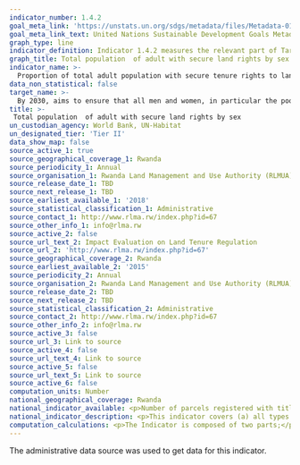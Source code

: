 ```yaml
---
indicator_number: 1.4.2
goal_meta_link: 'https://unstats.un.org/sdgs/metadata/files/Metadata-01-04-02.pdf'
goal_meta_link_text: United Nations Sustainable Development Goals Metadata (pdf 894kB)
graph_type: line
indicator_definition: Indicator 1.4.2 measures the relevant part of Target 1.4 (ensure men and women have equal rights to economic resources, as well as access to …, ownership of and control over land and other forms of property, inheritance, natural resources). It measures the results of policies that aim to strengthen tenure security for all, including women and other vulnerable groups. Indicator 1.4.2 covers (a) all types of land use (such as residential, commercial, agricultural, forestry, grazing, wetlands based on standard land-use classification) in both rural and urban areas; and (b) all land tenure types as recognized at the country level, such as freehold, leasehold, public land, customary land. An individual can hold land in his/her own name, jointly with other individuals, as a member of a household, or collectively as member of group , cooperative or other type of association. 
graph_title: Total population  of adult with secure land rights by sex
indicator_name: >-
  Proportion of total adult population with secure tenure rights to land, with legally recognized documentation, and who perceive their rights to land as secure, by sex and by type of tenure
data_non_statistical: false
target_name: >-
  By 2030, aims to ensure that all men and women, in particular the poor and the vulnerable, have equal rights to economic resources, as well as access to basic services, ownership and control over land and other forms of property, inheritance, natural resources, appropriate new technology and financial services, including microfinance.
title: >-
 Total population  of adult with secure land rights by sex
un_custodian_agency: World Bank, UN-Habitat
un_designated_tier: 'Tier II'
data_show_map: false
source_active_1: true
source_geographical_coverage_1: Rwanda
source_periodicity_1: Annual
source_organisation_1: Rwanda Land Management and Use Authority (RLMUA)
source_release_date_1: TBD
source_next_release_1: TBD
source_earliest_available_1: '2018'
source_statistical_classification_1: Administrative
source_contact_1: http://www.rlma.rw/index.php?id=67
source_other_info_1: info@rlma.rw
source_active_2: false
source_url_text_2: Impact Evaluation on Land Tenure Regulation
source_url_2: 'http://www.rlma.rw/index.php?id=67'
source_geographical_coverage_2: Rwanda
source_earliest_available_2: '2015'
source_periodicity_2: Annual
source_organisation_2: Rwanda Land Management and Use Authority (RLMUA)
source_release_date_2: TBD
source_next_release_2: TBD
source_statistical_classification_2: Administrative
source_contact_2: http://www.rlma.rw/index.php?id=67
source_other_info_2: info@rlma.rw
source_active_3: false
source_url_3: Link to source
source_active_4: false
source_url_text_4: Link to source
source_active_5: false
source_url_text_5: Link to source
source_active_6: false
computation_units: Number
national_geographical_coverage: Rwanda
national_indicator_available: <p>Number of parcels registered with titles deeds,</p> Proportion of total population who perceive their rights to land as secure.
national_indicator_description: <p>This indicator covers (a) all types of land use (such as residential, commercial, agricultural, forestry, grazing, wetlands based on standard land-use classification) in both rural and urban areas; and (b) all land tenure types as recognized at the country level, such as freehold, leasehold, public land, customary land. An individual can hold land in his/her own name, jointly with other individuals, as a member of a household, or collectively as member of group1, cooperative or other type of association. Secure tenure rights; comprised of two sub-components; (i) legally recognized documentation and (ii) perception of the security of tenure, which are both necessary to provide a full measurement of tenure security.</p><p>Legally recognized documentation; Legal documentation of rights refers to the recording and publication of information on the nature and location of land, rights and right holders in a form that is recognized by government and is therefore official.</p><p>Perceived security of tenure; Perception of tenure security refers to an individual’s perception of the likelihood of involuntary loss of land, such as disagreement of the ownership rights over land or ability to use it, regardless of the formal status and can be more optimistic or pessimistic. Although those without land rights’ documentation may frequently be perceived to be under threat, and those with documentation perceived as protected, there may be situations where documented land rights alone are insufficient to guarantee tenure security. Conversely, even without legally recognized documentation, individuals may feel themselves to be protected against eviction or dispossession.</p> Perceptions of tenure to be secure if; (i) The landholder does not report a fear of involuntary loss of the land within the next five years due to, for example, intra-family, community or external threats and (ii) The landholder reports having the right to bequeath the land. 
computation_calculations: <p>The Indicator is composed of two parts;</p><p>(A) measures the incidence of adults with legally recognized documentation over land among the total adult population; while</p><p>(B) focuses on the incidence of adults who report having perceived secure rights to land among the adult population.</p><p>Part (A) and part (B) provide two complementary data sets on security of tenure rights, needed for measuring the indicator.</p><p>Part(A) is calculated as (People (Adult) with legally recognized documentation over land / Total adult population) * 100, while</p> Part(B) is calculated as (People (Adult)who perceive their rights as secure / Total adult population) * 100. 
---
```

The administrative data source was used to get data for this indicator.  
